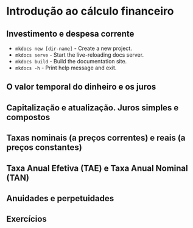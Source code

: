 # Introdução ao cálculo financeiro

## Investimento e despesa corrente

* `mkdocs new [dir-name]` - Create a new project.
* `mkdocs serve` - Start the live-reloading docs server.
* `mkdocs build` - Build the documentation site.
* `mkdocs -h` - Print help message and exit.

## O valor temporal do dinheiro e os juros

## Capitalização e atualização. Juros simples e compostos

## Taxas nominais (a preços correntes) e reais (a preços constantes)

## Taxa Anual Efetiva (TAE) e Taxa Anual Nominal (TAN)

## Anuidades e perpetuidades

## Exercícios
